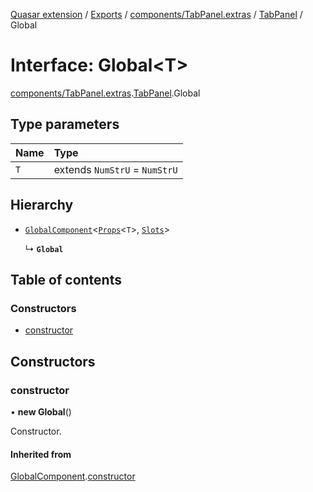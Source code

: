 [Quasar extension](../index.md) / [Exports](../modules.md) / [components/TabPanel.extras](../modules/components_TabPanel_extras.md) / [TabPanel](../modules/components_TabPanel_extras.TabPanel.md) / Global

# Interface: Global<T\>

[components/TabPanel.extras](../modules/components_TabPanel_extras.md).[TabPanel](../modules/components_TabPanel_extras.TabPanel.md).Global

## Type parameters

| Name | Type |
| :------ | :------ |
| `T` | extends `NumStrU` = `NumStrU` |

## Hierarchy

- [`GlobalComponent`](components_api_misc.GlobalComponent.md)<[`Props`](components_TabPanel_extras.TabPanel.Props.md)<`T`\>, [`Slots`](components_TabPanel_extras.TabPanel.Slots.md)\>

  ↳ **`Global`**

## Table of contents

### Constructors

- [constructor](components_TabPanel_extras.TabPanel.Global.md#constructor)

## Constructors

### constructor

• **new Global**()

Constructor.

#### Inherited from

[GlobalComponent](components_api_misc.GlobalComponent.md).[constructor](components_api_misc.GlobalComponent.md#constructor)
